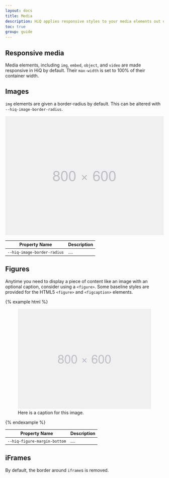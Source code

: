 ```yaml
---
layout: docs
title: Media
description: HiQ applies responsive styles to your media elements out of the box.
toc: true
group: guide
---
```


## Responsive media

Media elements, including `img`, `embed`, `object`, and `video` are made responsive in HiQ by default. Their `max-width` is set to 100% of their container width.

## Images

`img` elements are given a border-radius by default. This can be altered with `--hiq-image-border-radius`.

<img src="/assets/img/placeholder.svg" alt="Image alt text">

Property Name | Description
--- | ---
`--hiq-image-border-radius` | ....

## Figures

Anytime you need to display a piece of content like an image with an optional caption, consider using a `<figure>`. Some baseline styles are provided for the HTML5 `<figure>` and `<figcaption>` elements.

{% example html %}
<figure>
    <img src="/assets/img/placeholder.svg" alt="Image alt text">
    <figcaption>Here is a caption for this image.</figcaption>
</figure>
{% endexample %}

Property Name | Description
--- | ---
`--hiq-figure-margin-bottom` | ....

## iFrames

By default, the border around `iframe`s is removed.
